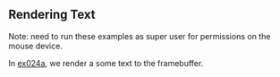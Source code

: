 ## Rendering Text

Note: need to run these examples as super user for permissions on the mouse device.

In [ex024a](ex024a_sample_text), we render a some text to the framebuffer.

